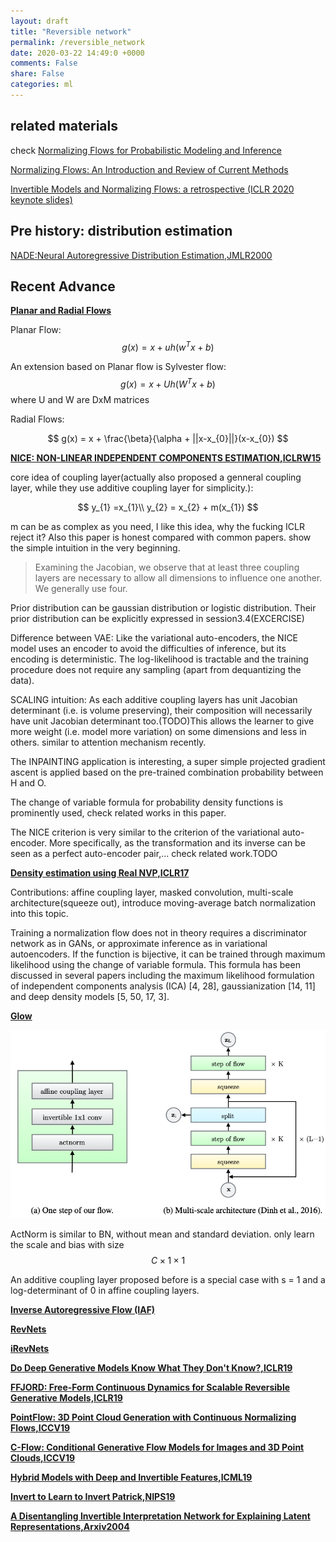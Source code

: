 ```yaml
---
layout: draft
title: "Reversible network"
permalink: /reversible_network
date: 2020-03-22 14:49:0 +0000
comments: False
share: False
categories: ml
---
```


## related materials

check [Normalizing Flows for Probabilistic Modeling and Inference](https://arxiv.org/pdf/1912.02762.pdf)

[Normalizing Flows: An Introduction and Review of Current Methods](https://arxiv.org/pdf/1908.09257.pdf)

[Invertible Models and Normalizing Flows: a retrospective (ICLR 2020 keynote slides)](https://docs.google.com/presentation/d/15RMCzCRwuKKv6fIwvGjwig2WnnP_5yzQGzcpJbq7zws/edit#slide=id.g8428c68825_0_0)


## Pre history: distribution estimation

[NADE:Neural Autoregressive Distribution Estimation,JMLR2000](https://arxiv.org/pdf/1605.02226.pdf)

## Recent Advance

**[Planar and Radial Flows]()**

Planar Flow:
$$
g(x) = x + u h(w^{T}x +b)
$$

An extension based on Planar flow is Sylvester flow:
$$
g(x) = x + U h(W^{T}x +b)
$$
where U and W are DxM matrices

Radial Flows:

$$
g(x) = x + \frac{\beta}{\alpha + ||x-x_{0}||}(x-x_{0})
$$


**[NICE: NON-LINEAR INDEPENDENT COMPONENTS ESTIMATION,ICLRW15](https://arxiv.org/abs/1410.8516)**

core idea of coupling layer(actually also proposed a genneral coupling layer, while they use additive coupling layer for simplicity.):

$$
y_{1} =x_{1}\\
y_{2} = x_{2} + m(x_{1})
$$

m can be as complex as you need, I like this idea, why the fucking ICLR reject it? Also this paper is honest compared with common papers. show the simple intuition in the very beginning.

> Examining the Jacobian, we observe that at least
three coupling layers are necessary to allow all dimensions to influence one another. We generally use four.

Prior distribution can be gaussian distribution or logistic distribution. Their prior distribution can be explicitly expressed in session3.4(EXCERCISE)

Difference between VAE: Like the variational auto-encoders, the NICE model uses an encoder to avoid the difficulties of inference, but its encoding is deterministic. The log-likelihood is tractable and the training procedure does not require any sampling (apart from dequantizing the data).

SCALING intuition: As each additive coupling layers has unit Jacobian determinant (i.e. is volume preserving), their composition will necessarily have unit Jacobian determinant too.(TODO)This allows the learner to give more weight (i.e. model more variation) on some dimensions and less in others. similar to attention mechanism recently. 

The INPAINTING application is interesting, a super simple projected gradient ascent is applied based on the pre-trained combination probability between H and O. 

The change of variable formula for probability density functions is prominently used, check related works in this paper.

The NICE criterion is very similar to the criterion of the variational auto-encoder. More specifically,
as the transformation and its inverse can be seen as a perfect auto-encoder pair,... check related work.TODO

**[Density estimation using Real NVP,ICLR17](https://arxiv.org/abs/1605.08803)**


Contributions: affine coupling layer, masked convolution, multi-scale architecture(squeeze out), introduce moving-average batch normalization into this topic.

Training a normalization flow does not in theory requires a discriminator network as in GANs, or approximate inference as in variational autoencoders. If the function is bijective, it can be trained through maximum likelihood using the change of variable formula. This formula has been discussed in several papers including the maximum likelihood formulation of independent components analysis (ICA) [4, 28], gaussianization [14, 11] and deep density models [5, 50, 17, 3]. 



**[Glow](https://arxiv.org/pdf/1807.03039.pdf)**


![](/imgs/glow.png)

ActNorm is similar to BN, without mean and standard deviation. only learn the scale and bias with size $$C\times 1\times 1$$

An additive coupling layer proposed before is a special case with s = 1 and a log-determinant of
0 in affine coupling layers.



**[Inverse Autoregressive Flow (IAF)](https://papers.nips.cc/paper/6581-improved-variational-inference-with-inverse-autoregressive-flow)**


**[RevNets]()**

**[iRevNets]()**

**[Do Deep Generative Models Know What They Don't Know?,ICLR19](https://arxiv.org/pdf/1810.09136.pdf)**

**[FFJORD: Free-Form Continuous Dynamics for Scalable Reversible Generative Models,ICLR19](https://openreview.net/forum?id=rJxgknCcK7)**

**[PointFlow: 3D Point Cloud Generation with Continuous Normalizing Flows,ICCV19](https://arxiv.org/abs/1906.12320)**

**[C-Flow: Conditional Generative Flow Models for Images and 3D Point Clouds,ICCV19]()**

**[Hybrid Models with Deep and Invertible Features,ICML19](https://arxiv.org/pdf/1902.02767.pdf)**


**[Invert to Learn to Invert Patrick,NIPS19](https://arxiv.org/abs/1911.10914)**

**[A Disentangling Invertible Interpretation Network for Explaining Latent Representations,Arxiv2004](https://arxiv.org/pdf/2004.13166.pdf)**
 


